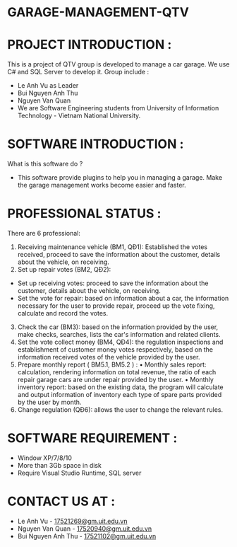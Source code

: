 # GARAGE-MANAGEMENT-QTV
# PROJECT INTRODUCTION :
This is a project of QTV group is developed to manage a car garage. We use C# and SQL Server to develop it.
Group include : 
- Le Anh Vu as Leader
- Bui Nguyen Anh Thu
- Nguyen Van Quan
- We are Software Engineering students from University of Information Technology - Vietnam National University. 

# SOFTWARE INTRODUCTION : 
What is this software do ? 
* This software provide plugins to help you in managing a garage. Make the garage management works become easier and faster.

# PROFESSIONAL STATUS :
There are 6 professional: 
1. Receiving maintenance vehicle (BM1, QĐ1): Established the votes received, proceed to save the information about the customer, details about the vehicle, on receiving.
2. Set up repair votes (BM2, QĐ2):
* Set up receiving votes: proceed to save the information about the customer, details about the vehicle, on receiving.
* Set the vote for repair: based on information about a car, the information necessary for the user to provide repair, proceed up the vote fixing, calculate and record the votes. 
3. Check the car (BM3): based on the information provided by the user, make checks, searches, lists the car's information and related clients.
4. Set the vote collect money (BM4, QĐ4): the regulation inspections and establishment of customer money votes respectively, based on the information received votes of the vehicle provided by the  user.
5. Prepare monthly report  ( BM5.1, BM5.2 ) : 
•	Monthly sales report: calculation, rendering information on total revenue, the ratio of each repair garage cars are under repair provided by the user.
•	Monthly inventory report: based on the existing data, the program will calculate and output information of inventory each type of spare parts provided by the user by month.
6. Change regulation (QĐ6): allows the user to change the relevant rules.


# SOFTWARE REQUIREMENT : 
- Window XP/7/8/10
- More than 3Gb space in disk
- Require Visual Studio Runtime, SQL server

# CONTACT US AT : 
- Le Anh Vu - 17521269@gm.uit.edu.vn
- Nguyen Van Quan - 17520940@gm.uit.edu.vn
- Bui Nguyen Anh Thu - 17521102@gm.uit.edu.vn
